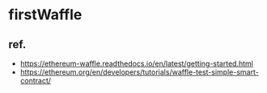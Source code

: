 # firstWaffle

## ref.
* https://ethereum-waffle.readthedocs.io/en/latest/getting-started.html
* https://ethereum.org/en/developers/tutorials/waffle-test-simple-smart-contract/
